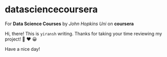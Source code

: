 # datasciencecoursera
For **Data Science Courses** by *John Hopkins Uni* on **coursera**

Hi, there! This is ``yiransh`` writing.
Thanks for taking your time reviewing my project! 🙈 ♥️ 😀

Have a nice day!
